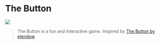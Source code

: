 # The Button

![](https://img.shields.io/badge/author-hwhang0917-blue)

> The Button is a fun and interactive game. Inspired by [The Button by elendow](https://elendow.itch.io/the-button)
